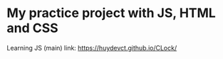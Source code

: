 # My practice project with JS, HTML and CSS

Learning JS (main)
link:  https://huydevct.github.io/CLock/